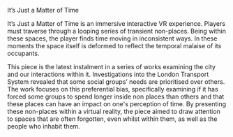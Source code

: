 It’s Just a Matter of Time 

It’s Just a Matter of Time is an immersive interactive VR experience. Players must traverse through a looping series of transient non-places. Being within these spaces, the player finds time moving in inconsistent ways. In these moments the space itself is deformed to reflect the temporal malaise of its occupants. 

This piece is the latest instalment in a series of works examining the city and our interactions within it. Investigations into the London Transport System revealed that some social groups’ needs are prioritised over others. The work focuses on this preferential bias, specifically examining if it has forced some groups to spend longer inside non places than others and that these places can have an impact on one's perception of time. By presenting these non-places within a virtual reality, the piece aimed to draw attention to spaces that are often forgotten, even whilst within them, as well as the people who inhabit them.
